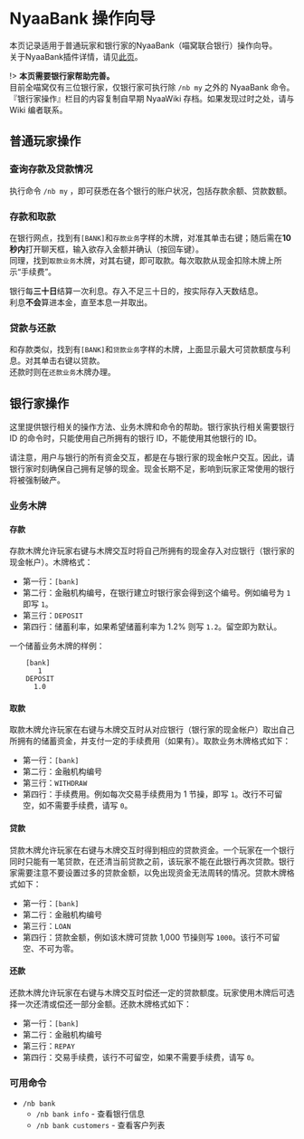 # NyaaBank 操作向导

本页记录适用于普通玩家和银行家的NyaaBank（喵窝联合银行）操作向导。  
关于NyaaBank插件详情，请见[此页](nyaa/economic/nyaabank.md "NyaaBank介绍")。

!> **本页需要银行家帮助完善。**  
目前全喵窝仅有三位银行家，仅银行家可执行除 `/nb my` 之外的 NyaaBank 命令。  
『银行家操作』栏目的内容复制自早期 NyaaWiki 存档。如果发现过时之处，请与 Wiki 编者联系。

## 普通玩家操作
### 查询存款及贷款情况
执行命令 `/nb my` ，即可获悉在各个银行的账户状况，包括存款余额、贷款数额。

### 存款和取款
在银行网点，找到有`[BANK]`和`存款业务`字样的木牌，对准其单击右键；随后需在**10秒内**打开聊天框，输入欲存入金额并确认（按回车键）。  
同理，找到`取款业务`木牌，对其右键，即可取款。每次取款从现金扣除木牌上所示“手续费”。

银行每**三十日**结算一次利息。存入不足三十日的，按实际存入天数结息。  
利息**不会**算进本金，直至本息一并取出。

### 贷款与还款
和存款类似，找到有`[BANK]`和`贷款业务`字样的木牌，上面显示最大可贷款额度与利息。对其单击右键以贷款。  
还款时则在`还款业务`木牌办理。

## 银行家操作
这里提供银行相关的操作方法、业务木牌和命令的帮助。银行家执行相关需要银行 ID 的命令时，只能使用自己所拥有的银行 ID，不能使用其他银行的 ID。

请注意，用户与银行的所有资金交互，都是在与银行家的现金帐户交互。因此，请银行家时刻确保自己拥有足够的现金。现金长期不足，影响到玩家正常使用的银行将被强制破产。

### 业务木牌

#### 存款

存款木牌允许玩家右键与木牌交互时将自己所拥有的现金存入对应银行（银行家的现金帐户）。木牌格式：

- 第一行：`[bank]`
- 第二行：金融机构编号，在银行建立时银行家会得到这个编号。例如编号为 `1` 即写 `1`。
- 第三行：`DEPOSIT`
- 第四行：储蓄利率，如果希望储蓄利率为 1.2% 则写 `1.2`。留空即为默认。

一个储蓄业务木牌的样例：

```
    [bank]
       1
    DEPOSIT
      1.0
```

#### 取款

取款木牌允许玩家在右键与木牌交互时从对应银行（银行家的现金帐户）取出自己所拥有的储蓄资金，并支付一定的手续费用（如果有）。取款业务木牌格式如下：

- 第一行：`[bank]`
- 第二行：金融机构编号
- 第三行：`WITHDRAW`
- 第四行：手续费用。例如每次交易手续费用为 1 节操，即写 `1`。改行不可留空，如不需要手续费，请写 `0`。

#### 贷款

贷款木牌允许玩家在右键与木牌交互时得到相应的贷款资金。一个玩家在一个银行同时只能有一笔贷款，在还清当前贷款之前，该玩家不能在此银行再次贷款。银行家需要注意不要设置过多的贷款金额，以免出现资金无法周转的情况。贷款木牌格式如下：

- 第一行：`[bank]`
- 第二行：金融机构编号
- 第三行：`LOAN`
- 第四行：贷款金额，例如该木牌可贷款 1,000 节操则写 `1000`。该行不可留空、不可为零。

#### 还款

还款木牌允许玩家在右键与木牌交互时偿还一定的贷款额度。玩家使用木牌后可选择一次还清或偿还一部分金额。还款木牌格式如下：

- 第一行：`[bank]`
- 第二行：金融机构编号
- 第三行：`REPAY`
- 第四行：交易手续费，该行不可留空，如果不需要手续费，请写 `0`。

### 可用命令

- `/nb bank`
  - `/nb bank info` - 查看银行信息
  - `/nb bank customers` - 查看客户列表
